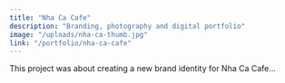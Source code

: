 ```yaml
---
title: "Nha Ca Cafe"
description: "Branding, photography and digital portfolio"
image: "/uploads/nha-ca-thumb.jpg"
link: "/portfolio/nha-ca-cafe"
---
```


This project was about creating a new brand identity for Nha Ca Cafe...
